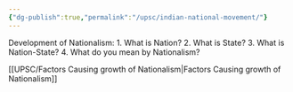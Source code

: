 ```yaml
---
{"dg-publish":true,"permalink":"/upsc/indian-national-movement/"}
---
```


Development of Nationalism: 
	1. What is Nation?
	2. What is State?
	3. What is Nation-State?
	4. What do you mean by Nationalism?

[[UPSC/Factors Causing growth of Nationalism\|Factors Causing growth of Nationalism]]
